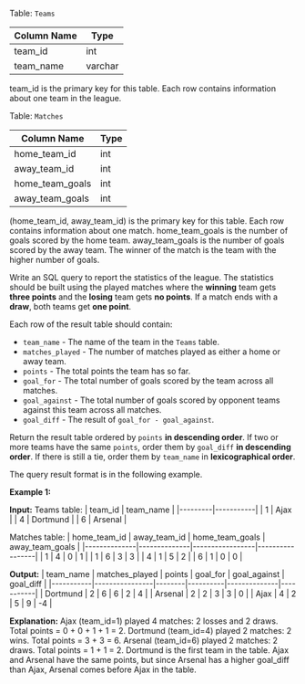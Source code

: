 ﻿
Table:  `Teams`

| Column Name | Type    |
|-------------|---------|
| team_id     | int     |
| team_name   | varchar |

team_id is the primary key for this table.
Each row contains information about one team in the league.

Table:  `Matches`

| Column Name     | Type |
|-----------------|------|
| home_team_id    | int  |
| away_team_id    | int  |
| home_team_goals | int  |
| away_team_goals | int  |

(home_team_id, away_team_id) is the primary key for this table.
Each row contains information about one match.
home_team_goals is the number of goals scored by the home team.
away_team_goals is the number of goals scored by the away team.
The winner of the match is the team with the higher number of goals.

Write an SQL query to report the statistics of the league. The statistics should be built using the played matches where the  **winning**  team gets  **three points**  and the  **losing**  team gets  **no points**. If a match ends with a  **draw**, both teams get  **one point**.

Each row of the result table should contain:

-   `team_name`  - The name of the team in the  `Teams`  table.
-   `matches_played`  - The number of matches played as either a home or away team.
-   `points`  - The total points the team has so far.
-   `goal_for`  - The total number of goals scored by the team across all matches.
-   `goal_against`  - The total number of goals scored by opponent teams against this team across all matches.
-   `goal_diff`  - The result of  `goal_for - goal_against`.

Return the result table ordered by  `points`  **in descending order**. If two or more teams have the same  `points`, order them by  `goal_diff`  **in descending order**. If there is still a tie, order them by  `team_name`  in  **lexicographical order**.

The query result format is in the following example.

**Example 1:**

**Input:** 
Teams table:
| team_id | team_name |
|---------|-----------|
| 1       | Ajax      |
| 4       | Dortmund  |
| 6       | Arsenal   |

Matches table:
| home_team_id | away_team_id | home_team_goals | away_team_goals |
|--------------|--------------|-----------------|-----------------|
| 1            | 4            | 0               | 1               |
| 1            | 6            | 3               | 3               |
| 4            | 1            | 5               | 2               |
| 6            | 1            | 0               | 0               |

**Output:** 
| team_name | matches_played | points | goal_for | goal_against | goal_diff |
|-----------|----------------|--------|----------|--------------|-----------|
| Dortmund  | 2              | 6      | 6        | 2            | 4         |
| Arsenal   | 2              | 2      | 3        | 3            | 0         |
| Ajax      | 4              | 2      | 5        | 9            | -4        |

**Explanation:** 
Ajax (team_id=1) played 4 matches: 2 losses and 2 draws. Total points = 0 + 0 + 1 + 1 = 2.
Dortmund (team_id=4) played 2 matches: 2 wins. Total points = 3 + 3 = 6.
Arsenal (team_id=6) played 2 matches: 2 draws. Total points = 1 + 1 = 2.
Dortmund is the first team in the table. Ajax and Arsenal have the same points, but since Arsenal has a higher goal_diff than Ajax, Arsenal comes before Ajax in the table.
